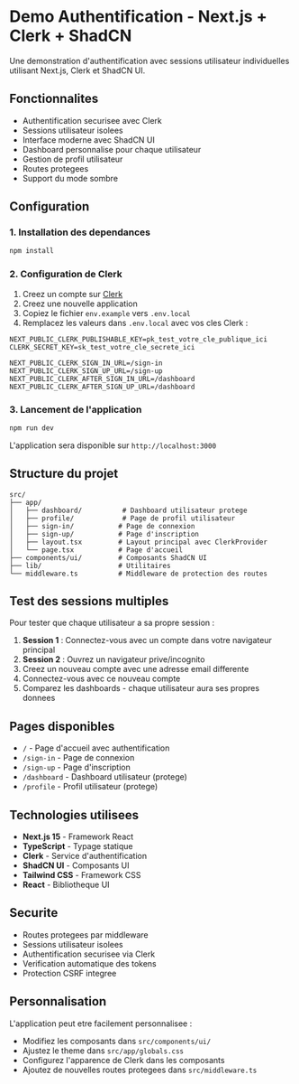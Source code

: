 # Demo Authentification - Next.js + Clerk + ShadCN

Une demonstration d'authentification avec sessions utilisateur individuelles utilisant Next.js, Clerk et ShadCN UI.

## Fonctionnalites

- Authentification securisee avec Clerk
- Sessions utilisateur isolees
- Interface moderne avec ShadCN UI
- Dashboard personnalise pour chaque utilisateur
- Gestion de profil utilisateur
- Routes protegees
- Support du mode sombre

## Configuration

### 1. Installation des dependances

```bash
npm install
```

### 2. Configuration de Clerk

1. Creez un compte sur [Clerk](https://clerk.com)
2. Creez une nouvelle application
3. Copiez le fichier `env.example` vers `.env.local`
4. Remplacez les valeurs dans `.env.local` avec vos cles Clerk :

```env
NEXT_PUBLIC_CLERK_PUBLISHABLE_KEY=pk_test_votre_cle_publique_ici
CLERK_SECRET_KEY=sk_test_votre_cle_secrete_ici

NEXT_PUBLIC_CLERK_SIGN_IN_URL=/sign-in
NEXT_PUBLIC_CLERK_SIGN_UP_URL=/sign-up
NEXT_PUBLIC_CLERK_AFTER_SIGN_IN_URL=/dashboard
NEXT_PUBLIC_CLERK_AFTER_SIGN_UP_URL=/dashboard
```

### 3. Lancement de l'application

```bash
npm run dev
```

L'application sera disponible sur `http://localhost:3000`

## Structure du projet

```
src/
├── app/
│   ├── dashboard/          # Dashboard utilisateur protege
│   ├── profile/            # Page de profil utilisateur
│   ├── sign-in/           # Page de connexion
│   ├── sign-up/           # Page d'inscription
│   ├── layout.tsx         # Layout principal avec ClerkProvider
│   └── page.tsx           # Page d'accueil
├── components/ui/         # Composants ShadCN UI
├── lib/                   # Utilitaires
└── middleware.ts          # Middleware de protection des routes
```

## Test des sessions multiples

Pour tester que chaque utilisateur a sa propre session :

1. **Session 1** : Connectez-vous avec un compte dans votre navigateur principal
2. **Session 2** : Ouvrez un navigateur prive/incognito
3. Creez un nouveau compte avec une adresse email differente
4. Connectez-vous avec ce nouveau compte
5. Comparez les dashboards - chaque utilisateur aura ses propres donnees

## Pages disponibles

- `/` - Page d'accueil avec authentification
- `/sign-in` - Page de connexion
- `/sign-up` - Page d'inscription
- `/dashboard` - Dashboard utilisateur (protege)
- `/profile` - Profil utilisateur (protege)

## Technologies utilisees

- **Next.js 15** - Framework React
- **TypeScript** - Typage statique
- **Clerk** - Service d'authentification
- **ShadCN UI** - Composants UI
- **Tailwind CSS** - Framework CSS
- **React** - Bibliotheque UI

## Securite

- Routes protegees par middleware
- Sessions utilisateur isolees
- Authentification securisee via Clerk
- Verification automatique des tokens
- Protection CSRF integree

## Personnalisation

L'application peut etre facilement personnalisee :

- Modifiez les composants dans `src/components/ui/`
- Ajustez le theme dans `src/app/globals.css`
- Configurez l'apparence de Clerk dans les composants
- Ajoutez de nouvelles routes protegees dans `src/middleware.ts`